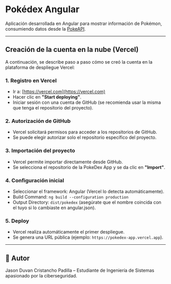 # Pokédex Angular

Aplicación desarrollada en Angular para mostrar información de Pokémon, consumiendo datos desde la [PokeAPI](https://pokeapi.co/).

---

##  Creación de la cuenta en la nube (Vercel)

A continuación, se describe paso a paso cómo se creó la cuenta en la plataforma de despliegue Vercel:

### 1. Registro en Vercel

- Ir a: [https://vercel.com](https://vercel.com)
- Hacer clic en **"Start deploying"**.
- Iniciar sesión con una cuenta de GitHub (se recomienda usar la misma que tenga el repositorio del proyecto).

### 2. Autorización de GitHub
- Vercel solicitará permisos para acceder a los repositorios de GitHub.
- Se puede elegir autorizar solo el repositorio específico del proyecto.

### 3. Importación del proyecto
- Vercel permite importar directamente desde GitHub.
- Se selecciona el repositorio de la PokeDex App y se da clic en **"Import"**.

### 4. Configuración inicial

- Seleccionar el framework: Angular (Vercel lo detecta automáticamente).
- Build Command: `ng build --configuration production`
- Output Directory: `dist/pokedex` (asegúrate que el nombre coincida con el tuyo si lo cambiaste en angular.json).

### 5. Deploy
- Vercel realiza automáticamente el primer despliegue.
- Se genera una URL pública (ejemplo: `https://pokedex-app.vercel.app`).

---

## 👤 Autor

Jason Duvan Cristancho Padilla – Estudiante de Ingeniería de Sistemas apasionado por la ciberseguridad.


